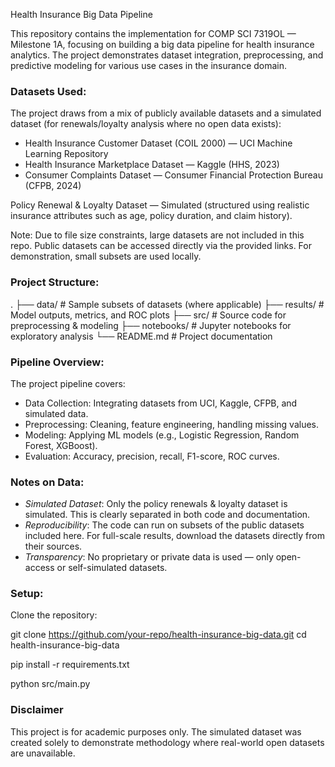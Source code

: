 Health Insurance Big Data Pipeline

This repository contains the implementation for COMP SCI 7319OL — Milestone 1A, focusing on building a big data pipeline for health insurance analytics. The project demonstrates dataset integration, preprocessing, and predictive modeling for various use cases in the insurance domain.


### Datasets Used:

The project draws from a mix of publicly available datasets and a simulated dataset (for renewals/loyalty analysis where no open data exists):

- Health Insurance Customer Dataset (COIL 2000) — UCI Machine Learning Repository
- Health Insurance Marketplace Dataset — Kaggle (HHS, 2023)
- Consumer Complaints Dataset — Consumer Financial Protection Bureau (CFPB, 2024)

Policy Renewal & Loyalty Dataset — Simulated (structured using realistic insurance attributes such as age, policy duration, and claim history).

Note: Due to file size constraints, large datasets are not included in this repo. Public datasets can be accessed directly via the provided links. For demonstration, small subsets are used locally.

### Project Structure:
.
├── data/                 # Sample subsets of datasets (where applicable)
├── results/              # Model outputs, metrics, and ROC plots
├── src/                  # Source code for preprocessing & modeling
├── notebooks/            # Jupyter notebooks for exploratory analysis
└── README.md             # Project documentation

### Pipeline Overview:

The project pipeline covers:

- Data Collection: Integrating datasets from UCI, Kaggle, CFPB, and simulated data.
- Preprocessing: Cleaning, feature engineering, handling missing values.
- Modeling: Applying ML models (e.g., Logistic Regression, Random Forest, XGBoost).
- Evaluation: Accuracy, precision, recall, F1-score, ROC curves.


### Notes on Data:

- *Simulated Dataset*: Only the policy renewals & loyalty dataset is simulated. This is clearly separated in both code and documentation.
- *Reproducibility*: The code can run on subsets of the public datasets included here. For full-scale results, download the datasets directly from their sources.
- *Transparency*: No proprietary or private data is used — only open-access or self-simulated datasets.

### Setup:

Clone the repository:

git clone https://github.com/your-repo/health-insurance-big-data.git
cd health-insurance-big-data

pip install -r requirements.txt

python src/main.py

### Disclaimer

This project is for academic purposes only. The simulated dataset was created solely to demonstrate methodology where real-world open datasets are unavailable.

